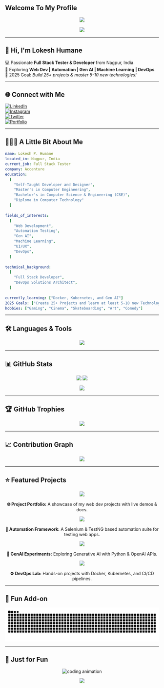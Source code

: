 ## Welcome To My Profile

<p align="center">
  <img src="https://capsule-render.vercel.app/api?type=waving&height=250&color=gradient&text=Lokesh%20Humane&desc=Sr%20Software%20Engineer&descSize=30&descAlignY=58&animation=fadeIn&descAlign=62&textBg=false&fontAlign=50&fontAlignY=40"/>
</p>

<p align="center">
  <a href="https://github.com/lokeshhumne07">
    <img src="https://readme-typing-svg.herokuapp.com?size=28&duration=3500&color=00F700&pause=800&center=true&vCenter=true&width=900&height=60&lines=Hi+There+👋;+I'm+Lokesh+Humane;Full+Stack+Tester+%7C+Developer;Automation+%7C+Gen+AI+%7C+ML+%7C+DevOps;Always+Learning+New+Things!">
  </a>
</p>

---

## 👋 Hi, I'm Lokesh Humane  

💻 Passionate **Full Stack Tester & Developer** from Nagpur, India.  
🚀 Exploring **Web Dev | Automation | Gen AI | Machine Learning | DevOps**  
🎯 2025 Goal: *Build 25+ projects & master 5-10 new technologies!*  

---

## 🌐 Connect with Me  
[![LinkedIn](https://img.shields.io/badge/LinkedIn-0A66C2?style=for-the-badge&logo=linkedin&logoColor=white)](https://linkedin.com/in/dummy-link)  
[![Instagram](https://img.shields.io/badge/Instagram-E4405F?style=for-the-badge&logo=instagram&logoColor=white)](https://instagram.com/dummy-link)  
[![Twitter](https://img.shields.io/badge/Twitter-1DA1F2?style=for-the-badge&logo=twitter&logoColor=white)](https://twitter.com/dummy-link)  
[![Portfolio](https://img.shields.io/badge/Portfolio-000?style=for-the-badge&logo=vercel&logoColor=white)](https://dummy-portfolio.com)  

---

## 👨🏻‍💻 A Little Bit About Me  

```yaml
name: Lokesh P. Humane
located_in: Nagpur, India
current_job: Full Stack Tester
company: Accenture
education:
  [
    "Self-Taught Developer and Designer",
    "Master's in Computer Engineering",
    "Bachelor's in Computer Science & Engineering (CSE)",
    "Diploma in Computer Technology"
  ]

fields_of_interests:
  [
    "Web Development",
    "Automation Testing",
    "Gen AI",
    "Machine Learning",
    "UI/UX",
    "DevOps",
  ]

technical_background:
  [
    "Full Stack Developer",
    "DevOps Solutions Architect",
  ]
  
currently_learning: ["Docker, Kubernetes, and Gen AI"]
2025 Goals: ["Create 25+ Projects and learn at least 5-10 new Technologies."]
hobbies: ["Gaming", "Cinema", "Skateboarding", "Art", "Comedy"]
```

---

## 🛠️ Languages & Tools  
<p align="center">
  <a href="https://skillicons.dev">
    <img src="https://skillicons.dev/icons?i=java,python,js,selenium,react,nodejs,express,html,css,bootstrap,tailwind,git,github,linux,docker,kubernetes,jenkins,postman,mysql,sqlite&perline=10" />
  </a>
</p>

---

## 📊 GitHub Stats  
<p align="center">
  <img src="https://github-readme-stats.vercel.app/api?username=lokeshhumne07&show_icons=true&theme=radical" height="170"/>
  <img src="https://streak-stats.demolab.com?user=lokeshhumne07&theme=radical&hide_border=false" height="170"/>
</p>

<p align="center">
  <img src="https://github-readme-stats.vercel.app/api/top-langs/?username=lokeshhumne07&layout=compact&theme=radical" height="170"/>
</p>

---

## 🏆 GitHub Trophies  
<p align="center">
  <img src="https://github-profile-trophy.vercel.app/?username=lokeshhumne07&theme=onedark&no-frame=true&row=1&column=6"/>
</p>

---

## 📈 Contribution Graph  
<p align="center">
  <img src="https://github-readme-activity-graph.vercel.app/graph?username=lokeshhumne07&theme=react-dark"/>
</p>

---

## ⭐ Featured Projects  
<p align="center"> 
  <a href="https://github.com/lokeshhumne07/project-portfolio">
    <img src="https://github-readme-stats.vercel.app/api/pin/?username=lokeshhumne07&repo=project-portfolio&theme=radical" />
  </a> 
</p>
<p align="center"><b>🌐 Project Portfolio:</b> A showcase of my web dev projects with live demos & docs.</p> 

<p align="center"> 
  <a href="https://github.com/lokeshhumne07/automation-framework">
    <img src="https://github-readme-stats.vercel.app/api/pin/?username=lokeshhumne07&repo=automation-framework&theme=radical" />
  </a> 
</p> 
<p align="center"><b>🤖 Automation Framework:</b> A Selenium & TestNG based automation suite for testing web apps.</p> 

<p align="center"> 
  <a href="https://github.com/lokeshhumne07/genai-experiments">
    <img src="https://github-readme-stats.vercel.app/api/pin/?username=lokeshhumne07&repo=genai-experiments&theme=radical" />
  </a> 
</p>
<p align="center"><b>🧠 GenAI Experiments:</b> Exploring Generative AI with Python & OpenAI APIs.</p>

<p align="center"> 
  <a href="https://github.com/lokeshhumne07/devops-lab">
    <img src="https://github-readme-stats.vercel.app/api/pin/?username=lokeshhumne07&repo=devops-lab&theme=radical" />
  </a> 
</p> 
<p align="center"><b>⚙️ DevOps Lab:</b> Hands-on projects with Docker, Kubernetes, and CI/CD pipelines.</p>

---

## 🐍 Fun Add-on  

<p align="center">
  <picture>
    <source media="(prefers-color-scheme: dark)" srcset="https://raw.githubusercontent.com/lokeshhumne07/lokeshhumne07/BRANCH/output/github-contribution-grid-snake-dark.svg" />
    <source media="(prefers-color-scheme: light)" srcset="https://raw.githubusercontent.com/lokeshhumne07/lokeshhumne07/BRANCH/output/github-contribution-grid-snake.svg" />
    <img alt="github-snake" src="https://raw.githubusercontent.com/lokeshhumne07/lokeshhumne07/BRANCH/output/github-contribution-grid-snake.svg" />
  </picture>
</p>


---

## 🎨 Just for Fun  
<p align="center">
  <img src="https://raw.githubusercontent.com/lokeshhumne07/lokeshhumne07/master/code.gif" width="500" alt="coding animation"/>
</p>

<p align="center">
 <img src="https://capsule-render.vercel.app/api?type=waving&height=100&color=gradient&section=footer&textBg=false" />
</p>
